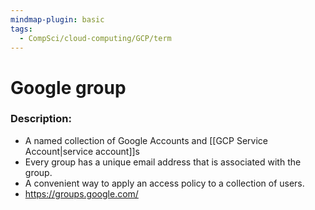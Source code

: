 ```yaml
---
mindmap-plugin: basic
tags:
  - CompSci/cloud-computing/GCP/term
---
```

# Google group
### Description:
- A named collection of Google Accounts and [[GCP Service Account|service account]]s
- Every group has a unique email address that is associated with the group.
- A convenient way to apply an access policy to a collection of users.
- https://groups.google.com/